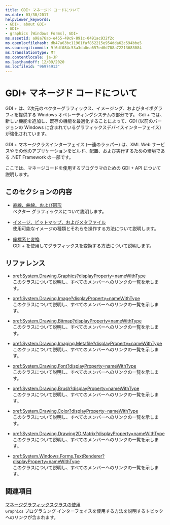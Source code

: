 ```yaml
---
title: GDI+ マネージド コードについて
ms.date: 03/30/2017
helpviewer_keywords:
- GDI+, about GDI+
- GDI+
- graphics [Windows Forms], GDI+
ms.assetid: a98a76ab-e455-49c9-891c-0491ac932f2c
ms.openlocfilehash: db47a63bc11961faf852215e954dda62c594bbe5
ms.sourcegitcommit: 9f6df084c53a3da0ea657ed0d708a72213683084
ms.translationtype: MT
ms.contentlocale: ja-JP
ms.lasthandoff: 12/09/2020
ms.locfileid: "96974913"
---
```

# <a name="about-gdi-managed-code"></a>GDI+ マネージド コードについて

GDI + は、2次元のベクターグラフィックス、イメージング、およびタイポグラフィを提供する Windows オペレーティングシステムの部分です。 Gdi + では、新しい機能を追加し、既存の機能を最適化することによって、GDI (以前のバージョンの Windows に含まれているグラフィックスデバイスインターフェイス) が強化されています。

GDI + マネージクラスインターフェイス (一連のラッパー) は、XML Web サービスやその他のアプリケーションをビルド、配置、および実行するための環境である .NET Framework の一部です。

ここでは、マネージコードを使用するプログラマのための GDI + API について説明します。

## <a name="in-this-section"></a>このセクションの内容

- [直線、曲線、および図形](lines-curves-and-shapes.md)  
 ベクター グラフィックスについて説明します。

- [イメージ、ビットマップ、およびメタファイル](images-bitmaps-and-metafiles.md)  
 使用可能なイメージの種類とそれらを操作する方法について説明します。

- [座標系と変換](coordinate-systems-and-transformations.md)  
 GDI + を使用してグラフィックスを変換する方法について説明します。

## <a name="reference"></a>リファレンス

- <xref:System.Drawing.Graphics?displayProperty=nameWithType>  
 このクラスについて説明し、すべてのメンバーへのリンクの一覧を示します。

- <xref:System.Drawing.Image?displayProperty=nameWithType>  
 このクラスについて説明し、すべてのメンバーへのリンクの一覧を示します。

- <xref:System.Drawing.Bitmap?displayProperty=nameWithType>  
 このクラスについて説明し、すべてのメンバーへのリンクの一覧を示します。
  
- <xref:System.Drawing.Imaging.Metafile?displayProperty=nameWithType>  
 このクラスについて説明し、すべてのメンバーへのリンクの一覧を示します。

- <xref:System.Drawing.Font?displayProperty=nameWithType>  
 このクラスについて説明し、すべてのメンバーへのリンクの一覧を示します。

- <xref:System.Drawing.Brush?displayProperty=nameWithType>  
 このクラスについて説明し、すべてのメンバーへのリンクの一覧を示します。

- <xref:System.Drawing.Color?displayProperty=nameWithType>  
 このクラスについて説明し、すべてのメンバーへのリンクの一覧を示します。

- <xref:System.Drawing.Drawing2D.Matrix?displayProperty=nameWithType>  
 このクラスについて説明し、すべてのメンバーへのリンクの一覧を示します。

- <xref:System.Windows.Forms.TextRenderer?displayProperty=nameWithType>  
 このクラスについて説明し、すべてのメンバーへのリンクの一覧を示します。

## <a name="related-sections"></a>関連項目

[マネージグラフィックスクラスの使用](using-managed-graphics-classes.md)\
`Graphics` プログラミング インターフェイスを使用する方法を説明するトピックへのリンクが含まれます。
